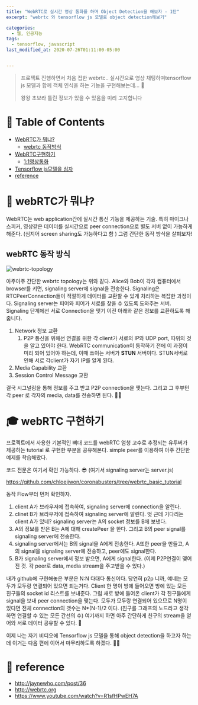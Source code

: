 ```yaml
---
title: "WebRTC로 실시간 영상 통화를 하며 Object Detection을 해보자 - 1탄"
excerpt: "webrtc 와 tensorflow js 모델로 object detection해보기"

categories:
  - 웹, 인공지능
tags:
  - tensorflow, javascript
last_modified_at: 2020-07-26T01:11:00-05:00


---
```




> 프로젝트 진행하면서 처음 접한 webrtc.. 실시간으로 영상 채팅하며tensorflow js 모델과 함께 객체 인식을 하는 기능을 구현해보는데... 👀 
>
> 왕왕 초보라 틀린 정보가 있을 수 있음을 미리 고지합니다

# 📌 Table of Contents

- [WebRTC가 뭐냐?](#🚦webrtc가-뭐냐)
  - [webrtc 동작방식](#webrtc-동작방식)
- [WebRTC구현하기](#webrtc-구현하기)
  - [1:1영상통화](#1:1영상통화)
- [Tensorflow js모델을 심자](#tensorflow-js모델을-심자)
- [reference](#reference)



# 🚦 webRTC가 뭐냐?

WebRTC는 web application간에 실시간 통신 기능을 제공하는 기술. 특히 마이크나 스피커, 영상같은 데이터를 실시간으로 peer connection으로 별도 서버 없이 가능하게 해준다.  (심지어 screen sharing도 가능하다고 함 ) 그럼 간단한 동작 방식을 살펴보자! 

## webRTC 동작 방식

![webrtc-topology](https://webrtc-security.github.io/images/diagram_1_en.png)

아주아주 간단한 webrtc topology는 위와 같다. Alice와 Bob이 각자 컴퓨터에서 browser를 키면, signaling server에 signal을 전송한다. Signaling은 RTCPeerConnection들이 적절하게 데이터를 교환할 수 있게 처리하는 복잡한 과정이다. Signaling server는 피어와 피어가 서로를 찾을 수 있도록 도와주는 서버. Signaling 단계에선 서로 Connection을 맺기 이전 아래와 같은 정보를 교환하도록 해줍니다.   



1. Network 정보 교환
   1. P2P 통신을 위해선 연결을 위한 각 client가 서로의 IP와 UDP port,  따위의 것을 알고 있어야 한다. WebRTC communication이 동작하기 전에 이 과정이 미리 되어 있어야 하는데, 이때 쓰이는 서버가 **STUN** 서버이다.  STUN서버로 인해 서로 각client가 자기 IP를 알게 된다.  
2. Media Capability 교환
3. Session Control Message 교환



결국 시그널링을 통해 정보를 주고 받고 P2P connection을 맺는다. 그리고 그 후부턴 각 peer 로 각자의 media, data를 전송하면 된다. 👏🏻



  

#  🎓 webRTC 구현하기 

프로젝트에서 사용한 기본적인 뼈대 코드를 webRTC 엄청 고수로 추정되는 유투버가 제공하는 tutorial 로 구현한 부분을 공유해본다. simple peer를 이용하여 아주 간단한 예제를 학습해봤다. 

코드 전문은 여기서 확인 가능하다. 😎 (여기서 signaling server는 server.js)

https://github.com/chloejiwon/coronabusters/tree/webrtc_basic_tutorial



동작 Flow부터 먼저 확인하자. 

1. client A가 브라우저에 접속하여, signaling server에 connection을 알린다. 
2. clinet B가 브라우저에 접속하여 signaling server에 알린다. 엇 근데 기다리는 client A가 있네? signaling server는 A의 socket 정보를 B에 보낸다. 
3. A의 정보를 받은 B는 A에 대해  createPeer 을 한다. 그리고 B의 peer signal를 signaling server에 전송한다. 
4. signaling server에서는 B의 signal을 A에게 전송한다. A또한 peer을 만들고, A의 signal을 signaling server에 전송하고, peer에도 signal한다. 
5. B가 signaling server에서 정보 받으면, A에게 signal한다. (이제 P2P연결이 맺어진 것. 각 peer로 data, media stream을 주고받을 수 있다.)



내가 github에 구현해놓은 부분은 N:N 다대다 통신이다. 당연히 p2p 니까, 얘네는 모두가 모두랑 연결되어 있으면 되는거다. Client 한 명이 방에 들어오면 방에 있는 모든 친구들의 socket id 리스트를 보내준다. 그럼 새로 방에 들어온 client가 각 친구들에게 signal을 보내 peer connection을 맺는다. 모두가 모두랑 연결되어 있으므로 N명이 있다면 전체 connection의 갯수는 N*(N-1)/2 이다. (친구를 그래프의 노드라고 생각하면 연결할 수 있는 모든 간선의 수) 여기까지 하면 아주 간단하게 친구의 stream을 얻어와 서로 데이터 공유할 수 있다. 🎉



이제 나는 자기 비디오에 Tensorflow js 모델을 통해 object detection을 하고자 하는데 이거는 다음 편에 이어서 마무리하도록 하겠다. 🤟🏼

# 🎉 reference 

* http://jaynewho.com/post/36
* http://webrtc.org
* https://www.youtube.com/watch?v=R1sfHPwEH7A

